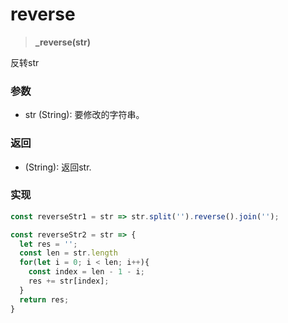 # reverse

> <b> _reverse(str)</b>

反转str

### 参数

* str (String): 要修改的字符串。

### 返回

* (String): 返回str.

### 实现

```js
const reverseStr1 = str => str.split('').reverse().join('');

const reverseStr2 = str => {
  let res = '';
  const len = str.length
  for(let i = 0; i < len; i++){
    const index = len - 1 - i;
    res += str[index];
  }
  return res;
}
```
